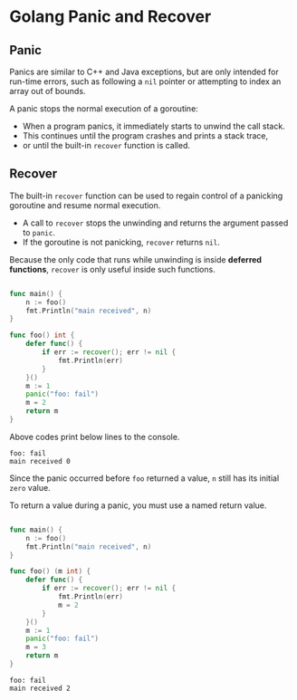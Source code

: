 # Golang Panic and Recover


## Panic

Panics are similar to C++ and Java exceptions, but are only intended for run-time errors, such as following a `nil` pointer or attempting to index an array out of bounds.

A panic stops the normal execution of a goroutine:

- When a program panics, it immediately starts to unwind the call stack.
- This continues until the program crashes and prints a stack trace,
- or until the built-in `recover` function is called.

## Recover

The built-in `recover` function can be used to regain control of a panicking goroutine and resume normal execution.

- A call to `recover` stops the unwinding and returns the argument passed to `panic`.
- If the goroutine is not panicking, `recover` returns `nil`.

Because the only code that runs while unwinding is inside **deferred functions**, `recover` is only useful inside such functions.

```go

func main() {
    n := foo()
    fmt.Println("main received", n)
}

func foo() int {
    defer func() {
        if err := recover(); err != nil {
            fmt.Println(err)
        }
    }()
    m := 1
    panic("foo: fail")
    m = 2
    return m
}
```

Above codes print below lines to the console.
```console
foo: fail
main received 0
```

Since the panic occurred before `foo` returned a value, `n` still has its initial `zero` value.

To return a value during a panic, you must use a named return value.

```go

func main() {
    n := foo()
    fmt.Println("main received", n)
}

func foo() (m int) {
    defer func() {
        if err := recover(); err != nil {
            fmt.Println(err)
            m = 2
        }
    }()
    m := 1
    panic("foo: fail")
    m = 3
    return m
}
```

```console
foo: fail
main received 2
```


